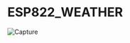 # ESP822_WEATHER

![Capture](https://user-images.githubusercontent.com/44220596/105289361-1ea61400-5bde-11eb-80e5-06156fb82f79.PNG)
